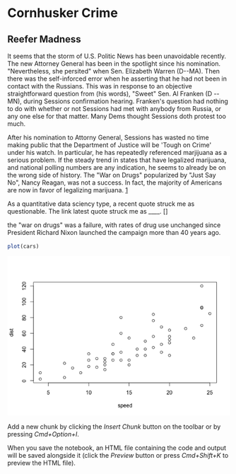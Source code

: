 Cornhusker Crime
================

Reefer Madness
--------------

It seems that the storm of U.S. Politic News has been unavoidable recently. The new Attorney General has been in the spotlight since his nomination. "Nevertheless, she persited" when Sen. Elizabeth Warren (D--MA). Then there was the self-inforced error when he asserting that he had not been in contact with the Russians. This was in response to an objective straightforward question from (his words), "Sweet" Sen. Al Franken (D -- MN), during Sessions confirmation hearing. Franken's question had nothing to do with whether or not Sessions had met with anybody from Russia, or any one else for that matter. Many Dems thought Sessions doth protest too much.

After his nomination to Attorny General, Sessions has wasted no time making public that the Department of Justice will be 'Tough on Crime' under his watch. In particular, he has repeatedly referenced marjijuana as a serious problem. If the steady trend in states that have legalized marijuana, and national polling numbers are any indication, he seems to already be on the wrong side of history. The "War on Drugs" popularized by "Just Say No", Nancy Reagan, was not a success. In fact, the majority of Americans are now in favor of legalizing marijuana. [1](http://www.reuters.com/article/us-usa-drugs-report-idUSKCN12C2B8)

As a quantitative data sciency type, a recent quote struck me as questionable. The link latest quote struck me as \_\_\_\_. \[\]

the "war on drugs" was a failure, with rates of drug use unchanged since President Richard Nixon launched the campaign more than 40 years ago.

``` r
plot(cars)
```

![](README_files/figure-markdown_github/unnamed-chunk-1-1.png)

Add a new chunk by clicking the *Insert Chunk* button on the toolbar or by pressing *Cmd+Option+I*.

When you save the notebook, an HTML file containing the code and output will be saved alongside it (click the *Preview* button or press *Cmd+Shift+K* to preview the HTML file).
